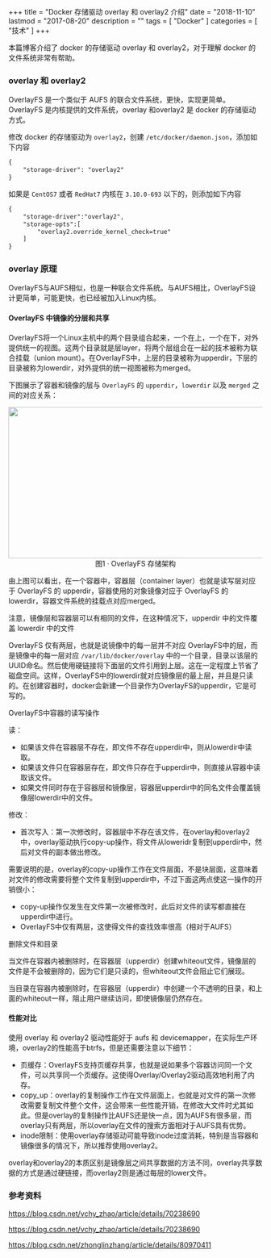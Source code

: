 +++
title = "Docker 存储驱动 overlay 和 overlay2 介绍"
date = "2018-11-10"
lastmod = "2017-08-20"
description = ""
tags = [
    "Docker"
]
categories = [
     "技术"
]
+++

本篇博客介绍了 docker 的存储驱动 overlay 和 overlay2，对于理解 docker 的文件系统非常有帮助。

<!--more-->

### overlay 和 overlay2 

OverlayFS 是一个类似于 AUFS 的联合文件系统，更快，实现更简单。OverlayFS 是内核提供的文件系统，overlay 和overlay2 是 docker 的存储驱动方式。

修改 docker 的存储驱动为 `overlay2`，创建 `/etc/docker/daemon.json`，添加如下内容
```markdown
{
    "storage-driver": "overlay2"   
}
```
如果是 `CentOS7` 或者 `RedHat7` 内核在 `3.10.0-693` 以下的，则添加如下内容
```markdown
{
    "storage-driver":"overlay2",
    "storage-opts":[
        "overlay2.override_kernel_check=true"
    ]
}
```

### overlay 原理

OverlayFS与AUFS相似，也是一种联合文件系统。与AUFS相比，OverlayFS设计更简单，可能更快，也已经被加入Linux内核。

#### OverlayFS 中镜像的分层和共享

OverlayFS将一个Linux主机中的两个目录组合起来，一个在上，一个在下，对外提供统一的视图。这两个目录就是层layer，将两个层组合在一起的技术被称为联合挂载（union mount）。在OverlayFS中，上层的目录被称为upperdir，下层的目录被称为lowerdir，对外提供的统一视图被称为merged。

下图展示了容器和镜像的层与 `OverlayFS` 的 `upperdir`，`lowerdir` 以及 `merged` 之间的对应关系：

<center>
<img src="/image/docker/storage-drive/WechatIMG695.jpeg" width="800px" height="300px" />
图1 · OverlayFS 存储架构
</center>

由上图可以看出，在一个容器中，容器层（container layer）也就是读写层对应于 OverlayFS 的 upperdir，容器使用的对象镜像对应于 OverlayFS 的 lowerdir，容器文件系统的挂载点对应merged。

注意，镜像层和容器层可以有相同的文件，在这种情况下，upperdir 中的文件覆盖 lowerdir 中的文件

OverlayFS 仅有两层，也就是说镜像中的每一层并不对应 OverlayFS中的层，而是镜像中的每一层对应 `/var/lib/docker/overlay` 中的一个目录，目录以该层的UUID命名。然后使用硬链接将下面层的文件引用到上层。这在一定程度上节省了磁盘空间。这样，OverlayFS中的lowerdir就对应镜像层的最上层，并且是只读的。在创建容器时，docker会新建一个目录作为OverlayFS的upperdir，它是可写的。

OverlayFS中容器的读写操作

读：

* 如果该文件在容器层不存在，即文件不存在upperdir中，则从lowerdir中读取。
* 如果该文件只在容器层存在，即文件只存在于upperdir中，则直接从容器中读取该文件。
* 如果文件同时存在于容器层和镜像层，容器层upperdir中的同名文件会覆盖镜像层lowerdir中的文件。


修改：

* 首次写入：第一次修改时，容器层中不存在该文件，在overlay和overlay2中，overlay驱动执行copy-up操作，将文件从loweridr复制到upperdir中，然后对文件的副本做出修改。

需要说明的是，overlay的copy-up操作工作在文件层面，不是块层面，这意味着对文件的修改需要将整个文件复制到upperdir中，不过下面这两点使这一操作的开销很小：

* copy-up操作仅发生在文件第一次被修改时，此后对文件的读写都直接在upperdir中进行。
* OverlayFS中仅有两层，这使得文件的查找效率很高（相对于AUFS）

删除文件和目录

当文件在容器内被删除时，在容器层（upperdir）创建whiteout文件，镜像层的文件是不会被删除的，因为它们是只读的，但whiteout文件会阻止它们展现。

当目录在容器内被删除时，在容器层（upperdir）中创建一个不透明的目录，和上面的whiteout一样，阻止用户继续访问，即使镜像层仍然存在。

#### 性能对比

使用 overlay 和 overlay2 驱动性能好于 aufs 和 devicemapper，在实际生产环境，overlay2的性能高于btrfs，但是还需要注意以下细节：

* 页缓存：OverlayFS支持页缓存共享，也就是说如果多个容器访问同一个文件，可以共享同一个页缓存。这使得Overlay/Overlay2驱动高效地利用了内存。
* copy_up：overlay的复制操作工作在文件层面上，也就是对文件的第一次修改需要复制文件整个文件，这会带来一些性能开销，在修改大文件时尤其如此。但是overlay的复制操作比AUFS还是快一点，因为AUFS有很多层，而overlay只有两层，所以overlay在文件的搜索方面相对于AUFS具有优势。
* inode限制：使用overlay存储驱动可能导致inode过度消耗，特别是当容器和镜像很多的情况下，所以推荐使用overlay2。

overlay和overlay2的本质区别是镜像层之间共享数据的方法不同，overlay共享数据的方式是通过硬链接，而overlay2则是通过每层的lower文件。


### 参考资料

https://blog.csdn.net/vchy_zhao/article/details/70238690

https://blog.csdn.net/vchy_zhao/article/details/70238690

https://blog.csdn.net/zhonglinzhang/article/details/80970411
